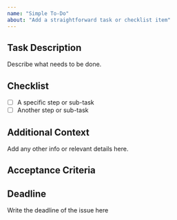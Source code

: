 ```yaml
---
name: "Simple To-Do"
about: "Add a straightforward task or checklist item"
---
```


## Task Description
Describe what needs to be done.

## Checklist
- [ ] A specific step or sub-task
- [ ] Another step or sub-task

## Additional Context
Add any other info or relevant details here.

## Acceptance Criteria

## Deadline
Write the deadline of the issue here